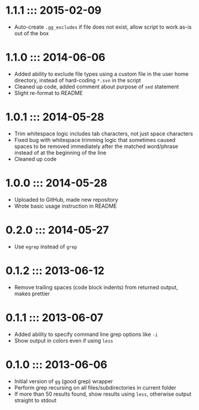 1.1.1 ::: 2015-02-09
====================
* Auto-create `.gg_excludes` if file does not exist, allow script to work as-is out of the box

1.1.0 ::: 2014-06-06
====================
* Added ability to exclude file types using a custom file in the user home directory, instead of hard-coding `*.svn` in the script
* Cleaned up code, added comment about purpose of `sed` statement
* Slight re-format to README

1.0.1 ::: 2014-05-28
====================
* Trim whitespace logic includes tab characters, not just space characters
* Fixed bug with whitespace trimming logic that sometimes caused spaces to be removed immediately after the matched word/phrase instead of at the beginning of the line
* Cleaned up code

1.0.0 ::: 2014-05-28
====================
* Uploaded to GitHub, made new repository
* Wrote basic usage instruction in README

0.2.0 ::: 2014-05-27
====================
* Use `egrep` instead of `grep`

0.1.2 ::: 2013-06-12
====================
* Remove trailing spaces (code block indents) from returned output, makes prettier

0.1.1 ::: 2013-06-07
====================
* Added ability to specify command line grep options like `-i`
* Show output in colors even if using `less`

0.1.0 ::: 2013-06-06
====================
* Initial version of `gg` (good grep) wrapper
* Perform grep recursing on all files/subdirectories in current folder
* If more than 50 results found, show results using `less`, otherwise output straight to stdout
